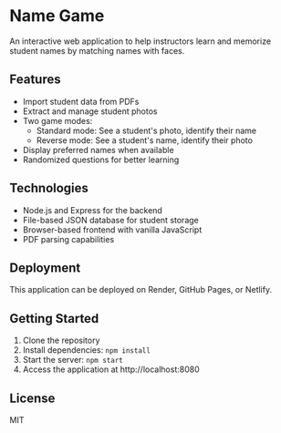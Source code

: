 # Name Game

An interactive web application to help instructors learn and memorize student names by matching names with faces.

## Features

- Import student data from PDFs
- Extract and manage student photos
- Two game modes:
  - Standard mode: See a student's photo, identify their name
  - Reverse mode: See a student's name, identify their photo
- Display preferred names when available
- Randomized questions for better learning

## Technologies

- Node.js and Express for the backend
- File-based JSON database for student storage
- Browser-based frontend with vanilla JavaScript
- PDF parsing capabilities

## Deployment

This application can be deployed on Render, GitHub Pages, or Netlify.

## Getting Started

1. Clone the repository
2. Install dependencies: `npm install`
3. Start the server: `npm start`
4. Access the application at http://localhost:8080

## License

MIT